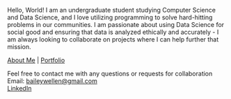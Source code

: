 Hello, World! I am an undergraduate student studying Computer Science and Data Science, and I love utilizing programming to solve hard-hitting problems in our communities. I am passionate about using Data Science for social good and ensuring that data is analyzed ethically and accurately - I am always looking to collaborate on projects where I can help further that mission.

[About Me](AboutMe.md)  | [Portfolio](portfolio.md)   

Feel free to contact me with any questions or requests for collaboration   
Email: baileywellen@gmail.com  
[LinkedIn](https://www.linkedin.com/in/bailey-wellen/)

 
